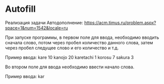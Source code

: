 # Autofill

Реализация задачи Автодополнение: https://acm.timus.ru/problem.aspx?space=1&num=1542&locale=ru

При запуске программы, в первом поле для ввода, необходимо вводить сначала слово, потом через пробел количество данного слова, затем через пробел следущее слово и его количество и т.д.

Пример ввода: kare 10 kanojo 20 karetachi 1 korosu 7 sakura 3

Во втором поле для ввода необходимо ввести начало слова.

Пример ввода: kar
